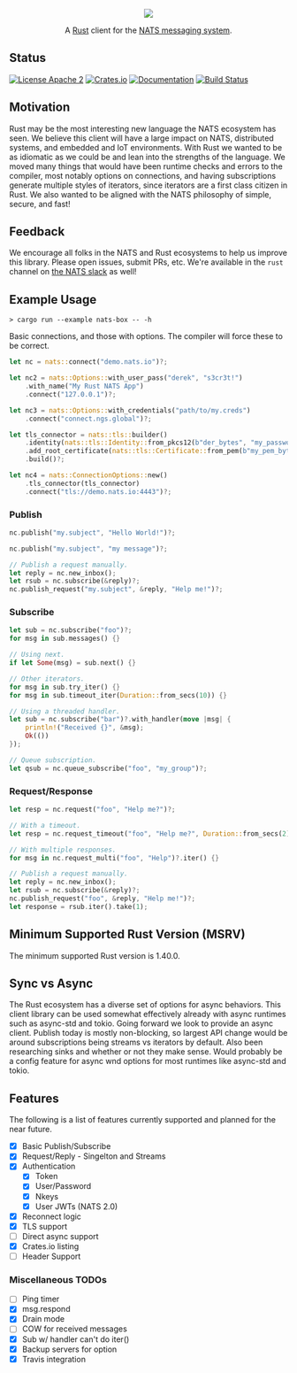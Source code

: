 <p align="center">
  <img src="https://raw.githubusercontent.com/nats-io/nats.rs/master/logo/NATS-Rust.png">
</p>

<p align="center">
    A <a href="https://www.rust-lang.org/">Rust</a> client for the <a href="https://nats.io">NATS messaging system</a>.
</p>

## Status

[![License Apache 2](https://img.shields.io/badge/License-Apache2-blue.svg)](https://www.apache.org/licenses/LICENSE-2.0)
[![Crates.io](https://img.shields.io/crates/v/nats.svg)](https://crates.io/crates/nats)
[![Documentation](https://docs.rs/nats/badge.svg)](https://docs.rs/nats/)
[![Build Status](https://github.com/nats-io/nats.rs/workflows/Rust/badge.svg)](https://github.com/nats-io/nats.rs/actions)


## Motivation

Rust may be the most interesting new language the NATS ecosystem has seen. We
believe this client will have a large impact on NATS, distributed systems, and
embedded and IoT environments. With Rust we wanted to be as idiomatic as we
could be and lean into the strengths of the language. We moved many things that
would have been runtime checks and errors to the compiler, most notably options
on connections, and having subscriptions generate multiple styles of iterators,
since iterators are a first class citizen in Rust. We also wanted to be aligned
with the NATS philosophy of simple, secure, and fast!

## Feedback

We encourage all folks in the NATS and Rust ecosystems to help us
improve this library. Please open issues, submit PRs, etc. We're
available in the `rust` channel on [the NATS slack](https://slack.nats.io)
as well!

## Example Usage

`> cargo run --example nats-box -- -h`

Basic connections, and those with options. The compiler will force these to be correct.

```rust
let nc = nats::connect("demo.nats.io")?;

let nc2 = nats::Options::with_user_pass("derek", "s3cr3t!")
    .with_name("My Rust NATS App")
    .connect("127.0.0.1")?;

let nc3 = nats::Options::with_credentials("path/to/my.creds")
    .connect("connect.ngs.global")?;

let tls_connector = nats::tls::builder()
    .identity(nats::tls::Identity::from_pkcs12(b"der_bytes", "my_password")?)
    .add_root_certificate(nats::tls::Certificate::from_pem(b"my_pem_bytes")?)
    .build()?;

let nc4 = nats::ConnectionOptions::new()
    .tls_connector(tls_connector)
    .connect("tls://demo.nats.io:4443")?;
```

### Publish

```rust
nc.publish("my.subject", "Hello World!")?;

nc.publish("my.subject", "my message")?;

// Publish a request manually.
let reply = nc.new_inbox();
let rsub = nc.subscribe(&reply)?;
nc.publish_request("my.subject", &reply, "Help me!")?;
```

### Subscribe

```rust
let sub = nc.subscribe("foo")?;
for msg in sub.messages() {}

// Using next.
if let Some(msg) = sub.next() {}

// Other iterators.
for msg in sub.try_iter() {}
for msg in sub.timeout_iter(Duration::from_secs(10)) {}

// Using a threaded handler.
let sub = nc.subscribe("bar")?.with_handler(move |msg| {
    println!("Received {}", &msg);
    Ok(())
});

// Queue subscription.
let qsub = nc.queue_subscribe("foo", "my_group")?;
```

### Request/Response

```rust
let resp = nc.request("foo", "Help me?")?;

// With a timeout.
let resp = nc.request_timeout("foo", "Help me?", Duration::from_secs(2))?;

// With multiple responses.
for msg in nc.request_multi("foo", "Help")?.iter() {}

// Publish a request manually.
let reply = nc.new_inbox();
let rsub = nc.subscribe(&reply)?;
nc.publish_request("foo", &reply, "Help me!")?;
let response = rsub.iter().take(1);
```

## Minimum Supported Rust Version (MSRV)

The minimum supported Rust version is 1.40.0.

## Sync vs Async

The Rust ecosystem has a diverse set of options for async behaviors. This client library can be used somewhat effectively already with async runtimes such as async-std and tokio. Going forward we look to provide an async client. Publish today is mostly non-blocking, so largest API change would be around subscriptions being streams vs iterators by default. Also been researching sinks and whether or not they make sense. Would probably be a config feature for async wnd options for most runtimes like async-std and tokio.

## Features
The following is a list of features currently supported and planned for the near future.

* [X] Basic Publish/Subscribe
* [X] Request/Reply - Singelton and Streams
* [X] Authentication
  * [X] Token
  * [X] User/Password
  * [X] Nkeys
  * [X] User JWTs (NATS 2.0)
* [X] Reconnect logic
* [X] TLS support
* [ ] Direct async support
* [X] Crates.io listing
* [ ] Header Support

### Miscellaneous TODOs
* [ ] Ping timer
* [X] msg.respond
* [X] Drain mode
* [ ] COW for received messages
* [X] Sub w/ handler can't do iter()
* [X] Backup servers for option
* [X] Travis integration
